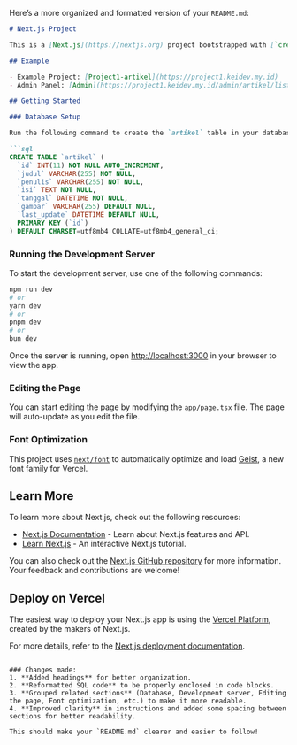 Here’s a more organized and formatted version of your `README.md`:

```markdown
# Next.js Project

This is a [Next.js](https://nextjs.org) project bootstrapped with [`create-next-app`](https://nextjs.org/docs/app/api-reference/cli/create-next-app).

## Example

- Example Project: [Project1-artikel](https://project1.keidev.my.id)
- Admin Panel: [Admin](https://project1.keidev.my.id/admin/artikel/list)

## Getting Started

### Database Setup

Run the following command to create the `artikel` table in your database:

```sql
CREATE TABLE `artikel` (
  `id` INT(11) NOT NULL AUTO_INCREMENT,
  `judul` VARCHAR(255) NOT NULL,
  `penulis` VARCHAR(255) NOT NULL,
  `isi` TEXT NOT NULL,
  `tanggal` DATETIME NOT NULL,
  `gambar` VARCHAR(255) DEFAULT NULL,
  `last_update` DATETIME DEFAULT NULL,
  PRIMARY KEY (`id`)
) DEFAULT CHARSET=utf8mb4 COLLATE=utf8mb4_general_ci;
```

### Running the Development Server

To start the development server, use one of the following commands:

```bash
npm run dev
# or
yarn dev
# or
pnpm dev
# or
bun dev
```

Once the server is running, open [http://localhost:3000](http://localhost:3000) in your browser to view the app.

### Editing the Page

You can start editing the page by modifying the `app/page.tsx` file. The page will auto-update as you edit the file.

### Font Optimization

This project uses [`next/font`](https://nextjs.org/docs/app/building-your-application/optimizing/fonts) to automatically optimize and load [Geist](https://vercel.com/font), a new font family for Vercel.

## Learn More

To learn more about Next.js, check out the following resources:

- [Next.js Documentation](https://nextjs.org/docs) - Learn about Next.js features and API.
- [Learn Next.js](https://nextjs.org/learn) - An interactive Next.js tutorial.

You can also check out the [Next.js GitHub repository](https://github.com/vercel/next.js) for more information. Your feedback and contributions are welcome!

## Deploy on Vercel

The easiest way to deploy your Next.js app is using the [Vercel Platform](https://vercel.com/new?utm_medium=default-template&filter=next.js&utm_source=create-next-app&utm_campaign=create-next-app-readme), created by the makers of Next.js.

For more details, refer to the [Next.js deployment documentation](https://nextjs.org/docs/app/building-your-application/deploying).
```

### Changes made:
1. **Added headings** for better organization.
2. **Reformatted SQL code** to be properly enclosed in code blocks.
3. **Grouped related sections** (Database, Development server, Editing the page, Font optimization, etc.) to make it more readable.
4. **Improved clarity** in instructions and added some spacing between sections for better readability.

This should make your `README.md` clearer and easier to follow!